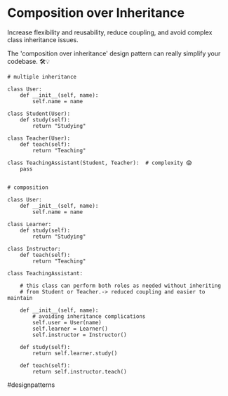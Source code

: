 # Composition over Inheritance

Increase flexibility and reusability, reduce coupling, and avoid complex class inheritance issues.

The 'composition over inheritance' design pattern can really simplify your codebase. 🛠️💡

```
# multiple inheritance

class User:
    def __init__(self, name):
        self.name = name

class Student(User):
    def study(self):
        return "Studying"

class Teacher(User):
    def teach(self):
        return "Teaching"

class TeachingAssistant(Student, Teacher):  # complexity 😱
    pass


# composition

class User:
    def __init__(self, name):
        self.name = name

class Learner:
    def study(self):
        return "Studying"

class Instructor:
    def teach(self):
        return "Teaching"

class TeachingAssistant:

    # this class can perform both roles as needed without inheriting
    # from Student or Teacher.-> reduced coupling and easier to maintain

    def __init__(self, name):
        # avoiding inheritance complications
        self.user = User(name)
        self.learner = Learner()
        self.instructor = Instructor()

    def study(self):
        return self.learner.study()

    def teach(self):
        return self.instructor.teach()
```

#designpatterns
